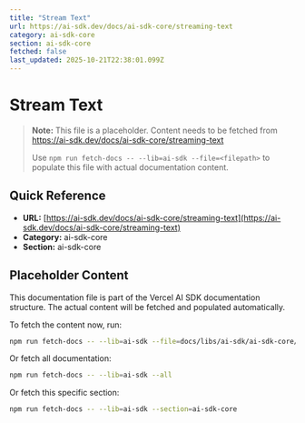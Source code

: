 ```yaml
---
title: "Stream Text"
url: https://ai-sdk.dev/docs/ai-sdk-core/streaming-text
category: ai-sdk-core
section: ai-sdk-core
fetched: false
last_updated: 2025-10-21T22:38:01.099Z
---
```


# Stream Text

> **Note:** This file is a placeholder. Content needs to be fetched from https://ai-sdk.dev/docs/ai-sdk-core/streaming-text
>
> Use `npm run fetch-docs -- --lib=ai-sdk --file=<filepath>` to populate this file with actual documentation content.

## Quick Reference

- **URL:** [https://ai-sdk.dev/docs/ai-sdk-core/streaming-text](https://ai-sdk.dev/docs/ai-sdk-core/streaming-text)
- **Category:** ai-sdk-core
- **Section:** ai-sdk-core

## Placeholder Content

This documentation file is part of the Vercel AI SDK documentation structure.
The actual content will be fetched and populated automatically.

To fetch the content now, run:

```bash
npm run fetch-docs -- --lib=ai-sdk --file=docs/libs/ai-sdk/ai-sdk-core/streaming-text.md
```

Or fetch all documentation:

```bash
npm run fetch-docs -- --lib=ai-sdk --all
```

Or fetch this specific section:

```bash
npm run fetch-docs -- --lib=ai-sdk --section=ai-sdk-core
```
